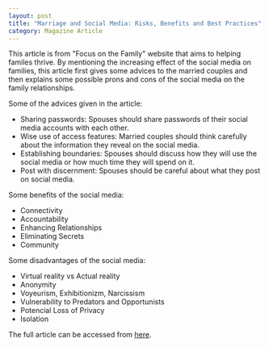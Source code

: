 ```yaml
---
layout: post
title: "Marriage and Social Media: Risks, Benefits and Best Practices"
category: Magazine Article
---
```


This article is from "Focus on the Family" website that aims to helping familes thrive. 
By mentioning the increasing effect of the social media on families, this article first gives some advices to the married couples 
and then explains some possible prons and cons of the social media on the family relationships.

Some of the advices given in the article:
+ Sharing passwords: Spouses should share passwords of their social media accounts with each other.
+ Wise use of access features: Married couples should think carefully about the information they reveal on the social media.
+ Establishing boundaries: Spouses should discuss how they will use the social media or how much time they will spend on it.
+ Post with discernment: Spouses should be careful about what they post on social media.

<!-- more -->

Some benefits of the social media:
+ Connectivity
+ Accountability
+ Enhancing Relationships
+ Eliminating Secrets
+ Community 

Some disadvantages of the social media:
+ Virtual reality vs Actual reality
+ Anonymity
+ Voyeurism, Exhibitionizm, Narcissism
+ Vulnerability to Predators and Opportunists
+ Potencial Loss of Privacy
+ Isolation

The full article can be accessed from [here](http://media.focusonthefamily.com/topicinfo/marriage_social_media_risks_benefits_best_practices.pdf).
